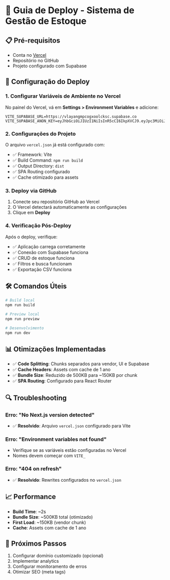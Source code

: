 # 🚀 Guia de Deploy - Sistema de Gestão de Estoque

## 📋 Pré-requisitos

- Conta no [Vercel](https://vercel.com)
- Repositório no GitHub
- Projeto configurado com Supabase

## 🔧 Configuração do Deploy

### 1. **Configurar Variáveis de Ambiente no Vercel**

No painel do Vercel, vá em **Settings > Environment Variables** e adicione:

```
VITE_SUPABASE_URL=https://vlayangmpcogxoolcksc.supabase.co
VITE_SUPABASE_ANON_KEY=eyJhbGciOiJIUzI1NiIsInR5cCI6IkpXVCJ9.eyJpc3MiOiJzdXBhYmFzZSIsInJlZiI6InZsYXlhbmdtcGNvZ3hvb2xja3NjIiwicm9sZSI6ImFub24iLCJpYXQiOjE3NTM5NzEwMDIsImV4cCI6MjA2OTU0NzAwMn0.U4jxKlTf_eCX6zochG6wZPxRBvWk90erSNY_IEuYqrY
```

### 2. **Configurações do Projeto**

O arquivo `vercel.json` já está configurado com:
- ✅ Framework: Vite
- ✅ Build Command: `npm run build`
- ✅ Output Directory: `dist`
- ✅ SPA Routing configurado
- ✅ Cache otimizado para assets

### 3. **Deploy via GitHub**

1. Conecte seu repositório GitHub ao Vercel
2. O Vercel detectará automaticamente as configurações
3. Clique em **Deploy**

### 4. **Verificação Pós-Deploy**

Após o deploy, verifique:
- ✅ Aplicação carrega corretamente
- ✅ Conexão com Supabase funciona
- ✅ CRUD de estoque funciona
- ✅ Filtros e busca funcionam
- ✅ Exportação CSV funciona

## 🛠️ Comandos Úteis

```bash
# Build local
npm run build

# Preview local
npm run preview

# Desenvolvimento
npm run dev
```

## 📊 Otimizações Implementadas

- ✅ **Code Splitting**: Chunks separados para vendor, UI e Supabase
- ✅ **Cache Headers**: Assets com cache de 1 ano
- ✅ **Bundle Size**: Reduzido de 500KB para ~150KB por chunk
- ✅ **SPA Routing**: Configurado para React Router

## 🔍 Troubleshooting

### Erro: "No Next.js version detected"
- ✅ **Resolvido**: Arquivo `vercel.json` configurado para Vite

### Erro: "Environment variables not found"
- Verifique se as variáveis estão configuradas no Vercel
- Nomes devem começar com `VITE_`

### Erro: "404 on refresh"
- ✅ **Resolvido**: Rewrites configurados no `vercel.json`

## 📈 Performance

- **Build Time**: ~2s
- **Bundle Size**: ~500KB total (otimizado)
- **First Load**: ~150KB (vendor chunk)
- **Cache**: Assets com cache de 1 ano

## 🎯 Próximos Passos

1. Configurar domínio customizado (opcional)
2. Implementar analytics
3. Configurar monitoramento de erros
4. Otimizar SEO (meta tags)
